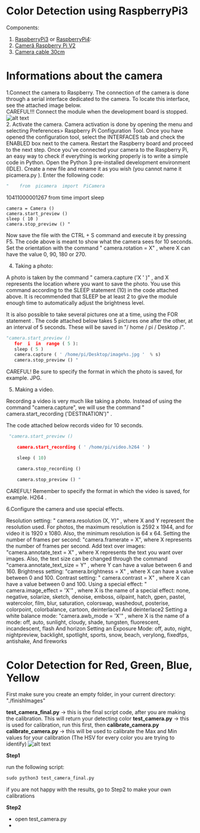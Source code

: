# Color Detection using RaspberryPi3

Components:
1. [RaspberryPi3](https://www.optimusdigital.ro/ro/placi-raspberry-pi/5091-raspberry-pi-3-model-b-plus.html?gclid=Cj0KCQiA_rfvBRCPARIsANlV66NjQ5PKwVEPBRB92iI6XPAWiCcLWImjVmlzxI3xYKhCtg-SR_kj6K8aAua8EALw_wcB)  or [RaspberryPi4](https://www.googleadservices.com/pagead/aclk?sa=L&ai=DChcSEwi_8OX1pajmAhVVqpoKHeKbCZEYABAHGgJsbQ&ohost=www.google.ro&cid=CAESQOD2M75QMIAaIlTi-WE_IxqCnFv8DnTYq_-TSn1KPr-pX_2jinaFwaYLR65xp6SdruLTQ8XQNu25zGfltbCN3c4&sig=AOD64_06JXml0MatRhcIe1BY_NO132qulw&q=&ved=2ahUKEwiW2dz1pajmAhUaAxAIHXTrCAIQ0Qx6BAgOEAE&adurl=):
2. [Cameră Raspberry Pi V2](https://cleste.ro/camera-raspberry-pi-v2.html)
3. [Camera cable 30cm](https://www.optimusdigital.ro/ro/camere/1352-camera-module-v2.html?gclid=Cj0KCQiA_rfvBRCPARIsANlV66M0R9YHRWtbHxZSUk8LLrREZshoa1mj4fY_iAEA_wM0ZHq7Rggle40aAsXoEALw_wcB)

# Informations about the camera  
1.Connect the camera to Raspberry.
The connection of the camera is done through a serial interface dedicated to the camera. To locate this interface, see the attached image below.  
CAREFUL!!! Connect the module when the development board is stopped.  
![alt text](http://url/to/img.png)  
2. Activate the camera.
Camera activation is done by opening the menu and selecting  Preferences> Raspberry Pi Configuration Tool.   Once you have opened the configuration tool, select the INTERFACES  tab  and check the ENABLED box   next to the camera. Restart the Raspberry board and proceed to the next step. 
Once you've connected your camera to the Raspberry Pi, an easy way to check if everything is working properly is to write a simple code in Python. 
Open the Python 3 pre-installed development environment  (IDLE). Create a new file and rename it as you wish (you cannot name it  picamera.py  ). 
Enter the following code:
```py
"    from  picamera  import  PiCamera
```
10411000001267 from  time  import  sleep

    camera = Camera ()
    camera.start_preview ()
    sleep ( 10 )
    camera.stop_preview () " 

Now save the file with the CTRL + S  command  and execute it by pressing  F5.  The code above is meant to show what the camera sees for 10 seconds. Set the orientation with the command " camera.rotation = X" , where  X  can have the value 0, 90, 180 or 270.

4. Taking a photo:

A photo is taken by the command " camera.capture ('X  ' )" , and  X  represents the location where you want to save the photo. You use this command according to the SLEEP statement  (10)  in the code attached above. It is recommended that  SLEEP  be at least 2 to give the module enough time to automatically adjust the brightness level.

It is also possible to take several pictures one at a time, using the FOR statement  . The code attached below takes 5 pictures one after the other, at an interval of 5 seconds. These will be saved in "/ home / pi / Desktop /".

```py
"camera.start_preview ()
   for  i  in  range ( 5 ):
   sleep ( 5 )
   camera.capture ( ' /home/pi/Desktop/image%s.jpg '  % s)
   camera.stop_preview () "
```
CAREFUL!  Be sure to specify the format in which the photo is saved, for example. JPG.



5. Making a video.

Recording a video is very much like taking a photo. Instead of using the command "camera.capture", we will use the command " camera.start_recording ('DESTINATION')" .

The code attached below records video for 10 seconds.
```py
 "camera.start_preview ()

    camera.start_recording ( ' /home/pi/video.h264 ' )

    sleep ( 10)

    camera.stop_recording ()

    camera.stop_preview () "
```

CAREFUL!  Remember to specify the format in which the video is saved, for example. H264  .

6.Configure the camera and use special effects.

Resolution setting:  "  camera.resolution (X, Y)"  , where  X  and  Y  represent the resolution used. For photos, the maximum resolution is 2592 x 1944, and for video it is 1920 x 1080. Also, the minimum resolution is 64 x 64.
Setting the number of frames per second:  "camera.framerate = X",  where  X  represents the number of frames per second.
Add text over images:  "camera.annotate_text = X" , where  X  represents the text you want over images. Also, the text size can be changed through the command  "camera.annotate_text_size = Y"  , where  Y  can have a value between 6 and 160.
Brightness setting:  "camera.brightness = X"  , where  X  can have a value between 0 and 100.
Contrast setting: " camera.contrast = X" , where  X  can have a value between 0 and 100.
Using a special effect: " camera.image_effect = 'X'" , where  X  is the name of a special effect:
none,  negative,  solarize,  sketch,  denoise,  emboss,  oilpaint,  hatch,  gpen,  pastel,  watercolor,  film,  blur,  saturation,  colorswap,  washedout,  posterise,  colorpoint,  colorbalance,  cartoon,  deinterlace1 And deinterlace2
Setting a white balance mode:  "camera.awb_mode = 'X'" , where X is the name of a mode:
off,  auto,  sunlight,  cloudy,  shade,  tungsten,  fluorescent,  incandescent,  flash And horizon
Setting an Exposure Mode:
off,  auto,  night,  nightpreview,  backlight,  spotlight,  sports, snow,  beach,  verylong,  fixedfps,  antishake, And fireworks



# Color Detection for Red, Green, Blue, Yellow
First make sure you create an empty folder, in your current directory: "./finishImages"

**test_camera_final.py** -> this is the final script code, after you are making the calibration. This will return your detecting color
**test_camera.py** -> this is used for calibration, run this first, then **calibrate_camera.py**
**calibrate_camera.py** -> this will be used to calibrate the Max and Min values for your calibration (The HSV for every color you are trying to identify)
![alt text](http://url/to/img.png)


**Step1**  

run the following script:  
```py
sudo python3 test_camera_final.py
```
if you are not happy with the results, go to Step2 to make your own calibrations  

**Step2**

* open test_camera.py
* 






